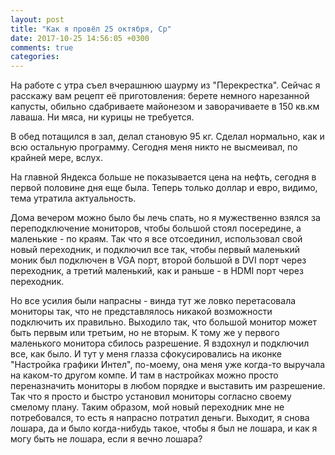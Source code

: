 ```yaml
---
layout: post
title: "Как я провёл 25 октября, Ср"
date: 2017-10-25 14:56:05 +0300
comments: true
categories: 
---
```

На работе с утра съел вчерашнюю шаурму из "Перекрестка". Сейчас я расскажу вам рецепт её приготовления: берете немного нарезанной капусты, обильно сдабриваете майонезом и заворачиваете в 150 кв.км лаваша. Ни мяса, ни курицы не требуется.

В обед потащился в зал, делал становую 95 кг. Сделал нормально, как и всю остальную программу. Сегодня меня никто не высмеивал, по крайней мере, вслух.

На главной Яндекса больше не показывается цена на нефть, сегодня в первой половине дня еще была. Теперь только доллар и евро, видимо, тема утратила актуальность.

Дома вечером можно было бы лечь спать, но я мужественно взялся за переподключение мониторов, чтобы большой стоял посередине, а маленькие - по краям. Так что я все отсоединил, использовал свой новый переходник, и подключил все так, чтобы первый маленький моник был подключен в VGA порт, второй большой в DVI порт через переходник, а третий маленький, как и раньше - в HDMI порт через переходник.

Но все усилия были напрасны - винда тут же ловко перетасовала мониторы так, что не представлялось никакой возможности подключить их правильно. Выходило так, что большой монитор может быть первым или третьим, но не вторым. К тому же у первого маленького монитора сбилось разрешение. Я вздохнул и подключил все, как было. И тут у меня глазза сфокусировались на иконке "Настройка графики Интел", по-моему, она меня уже когда-то выручала на каком-то другом компе. И там в настройках можно просто переназначить мониторы в любом порядке и выставить им разрешение. Так что я просто и быстро установил мониторы согласно своему смелому плану. Таким образом, мой новый переходник мне не потребовался, то есть я напрасно потратил деньги. Выходит, я снова лошара, да и было когда-нибудь такое, чтобы я был не лошара, и как я могу быть не лошара, если я вечно лошара?